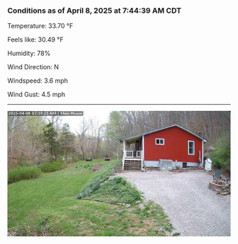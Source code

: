 ### Conditions as of April 8, 2025 at 7:44:39 AM CDT 

Temperature: 33.70 &deg;F

Feels like: 30.49 &deg;F

Humidity: 78%

Wind Direction: N

Windspeed: 3.6 mph

Wind Gust: 4.5 mph

---

<img src="./images/latest.jpeg"/>

